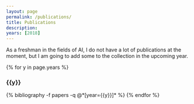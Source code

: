 ```yaml
---
layout: page
permalink: /publications/
title: Publications
description:
years: [2018]
---
```


As a freshman in the fields of AI, I do not have a lot of publications at the moment, but I am going to add some to the collection in the upcoming year.


{% for y in page.years %}
  <h3 class="year">{{y}}</h3>
  {% bibliography -f papers -q @*[year={{y}}]* %}
{% endfor %}
